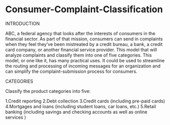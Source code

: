 # Consumer-Complaint-Classification


INTRODUCTION


ABC, a federal agency that looks after the interests of consumers in the financial sector. 
As part of that mission, consumers can send in complaints when they feel they’ve been mistreated by a credit bureau, a bank, a credit card company, or another financial service provider.
This model that will analyze complaints and classify them into one of five categories. 
This model, or one like it, has many practical uses.
It could be used to streamline the routing and processing of incoming messages for an organization and can simplify the complaint-submission process for consumers.


CATEGORIES




Classify the  product categories into five:

1.Credit reporting
2.Debt collection
3.Credit cards (including pre-paid cards)
4.Mortgages and loans (including student loans, car loans, etc.)
5.Retail banking (including savings and checking accounts as well as online services )
